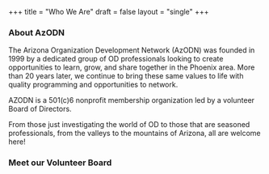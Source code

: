 +++
title = "Who We Are"
draft = false
layout = "single"
+++

### About AzODN

The Arizona Organization Development Network (AzODN) was founded in 1999 by a dedicated group of OD professionals looking to create opportunities to learn, grow, and share together in the Phoenix area. More than 20 years later, we continue to bring these same values to life with quality programming and opportunities to network.

AZODN is a 501(c)6 nonprofit membership organization led by a volunteer Board of Directors.

From those just investigating the world of OD to those that are seasoned professionals, from the valleys to the mountains of Arizona, all are welcome here!

### Meet our Volunteer Board
